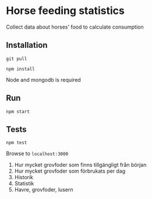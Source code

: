 # Horse feeding statistics
Collect data about horses' food to calculate consumption

## Installation
`git pull`

`npm install`

Node and mongodb is required

## Run
`npm start`

## Tests
`npm test`

Browse to `localhost:3000`


1. Hur mycket grovfoder som finns tillgängligt från början
2. Hur mycket grovfoder som förbrukats per dag
3. Historik
4. Statistik
5. Havre, grovfoder, lusern
